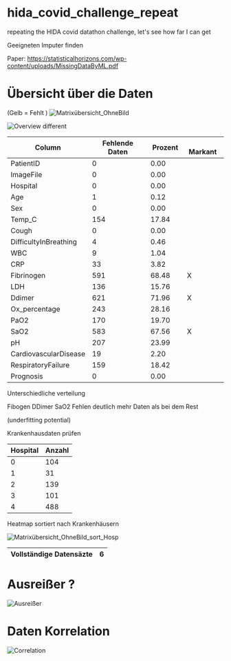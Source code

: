 # hida_covid_challenge_repeat
 repeating the HIDA covid datathon challenge, let's see how far I can get

Geeigneten Imputer finden


Paper:
 https://statisticalhorizons.com/wp-content/uploads/MissingDataByML.pdf

# Übersicht über die Daten 

(Gelb = Fehlt )
![Matrixübersicht_OhneBild](https://user-images.githubusercontent.com/57065083/128595496-d45512fa-8a1e-4951-8b9d-32d6b3270e90.png)


![Overview different](https://user-images.githubusercontent.com/57065083/128631716-1c5c8bbc-c76a-412e-a65e-8c44b2773eea.png)



| Column   |  Fehlende Daten| Prozent |  Markant |
| ---------| ---------------|---------|----------|
|PatientID|0|0.00| |
|ImageFile|0|0.00| |
|Hospital|0|0.00| |
|Age|1|0.12| |
|Sex|0|0.00| |
|Temp_C|154|17.84| |
|Cough|0|0.00| |
|DifficultyInBreathing|4|0.46| |
|WBC|9|1.04| |
|CRP|33|3.82| |
|Fibrinogen|591|68.48| X|
|LDH|136|15.76| |
|Ddimer|621|71.96| X|
|Ox_percentage|243|28.16| |
|PaO2|170|19.70| |
|SaO2|583|67.56|X |
|pH|207|23.99| |
|CardiovascularDisease|19|2.20| |
|RespiratoryFailure|159|18.42| |
|Prognosis|0|0.00| |

Unterschiedliche verteilung 

Fibogen
DDimer
SaO2
Fehlen deutlich mehr Daten als bei dem Rest 

(underfitting potential)

Krankenhausdaten prüfen

|Hospital| Anzahl|
|--------|-------|
|0      |104 |
|1     |31 |
|2    |139 | 
|3    |101 |
|4    |488 |

Heatmap sortiert nach Krankenhäusern

![Matrixübersicht_OhneBild_sort_Hosp](https://user-images.githubusercontent.com/57065083/128598568-4c275ed1-f2aa-449d-ab19-7cb5bff85e24.png)

| Vollständige Datensäzte | 6 |
|------------|-----|

# Ausreißer ?

![Ausreißer](https://user-images.githubusercontent.com/57065083/128627025-4d0df93d-76e5-4e08-81db-7ed5a42dc5ae.png)

# Daten Korrelation

![Correlation](https://user-images.githubusercontent.com/57065083/128599579-4ec158d6-8f3b-4fe1-9033-a6335474597a.png)

